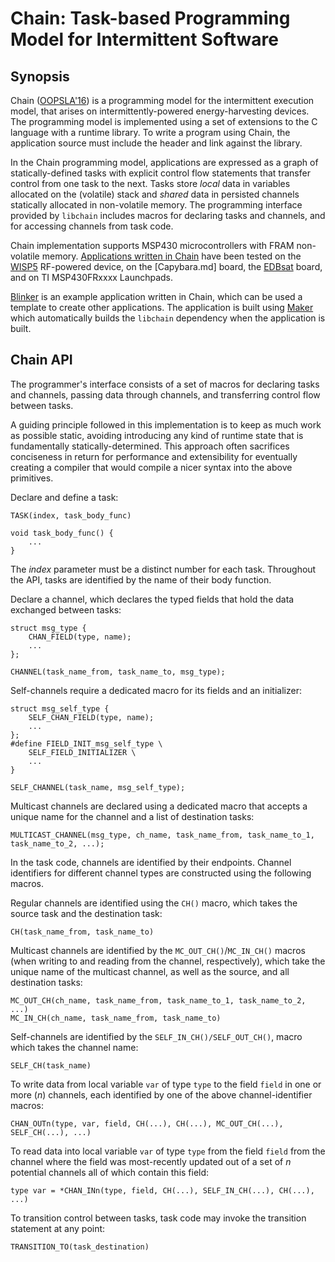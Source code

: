 Chain: Task-based Programming Model for Intermittent Software
=============================================================

Synopsis
--------

Chain ([OOPSLA\'16](http://dl.acm.org/citation.cfm?id=2983995)) is a programming
model for the intermittent execution model, that arises on intermittently-powered
energy-harvesting devices. The programming model is implemented using a set of
extensions to the C language with a runtime library. To write a program using
Chain, the application source must include the header and link against the
library.

In the Chain programming model, applications are expressed as a graph of
statically-defined tasks with explicit control flow statements that transfer
control from one task to the next. Tasks store *local* data in variables
allocated on the (volatile) stack and *shared* data in persisted channels
statically allocated in non-volatile memory. The programming interface
provided by `libchain` includes macros for declaring tasks and channels,
and for accessing channels from task code.

Chain implementation supports MSP430 microcontrollers with FRAM non-volatile
memory. [Applications written in Chain](README.md#benchmark-applications) have
been tested on the [WISP5](http://wisp5.wikispaces.com/WISP+Home) RF-powered
device, on the [Capybara.md] board, the [EDBsat](EDBsat.md) board, and on TI
MSP430FRxxxx Launchpads.

[Blinker](https://github.com/CMUAbstract/app-blinker-chain) is an example
application written in Chain, which can be used a template to create other
applications. The application is built using
[Maker](https://github.com/CMUAbstract/maker) which automatically builds the
`libchain` dependency when the application is built.

Chain API
---------

The programmer's interface consists of a set of macros for declaring tasks
and channels, passing data through channels, and transferring control
flow between tasks.

A guiding principle followed in this implementation is to keep as much work as
possible static, avoiding introducing any kind of runtime state that is
fundamentally statically-determined. This approach often sacrifices conciseness
in return for performance and extensibility for eventually creating a compiler
that would compile a nicer syntax into the above primitives.

Declare and define a task:

    TASK(index, task_body_func)

    void task_body_func() {
        ...
    }

The *index* parameter must be a distinct number for each task. Throughout
the API, tasks are identified by the name of their body function.

Declare a channel, which declares the typed fields that hold the data exchanged
between tasks:

    struct msg_type {
        CHAN_FIELD(type, name);
        ...
    };

    CHANNEL(task_name_from, task_name_to, msg_type);

Self-channels require a dedicated macro for its fields and an initializer:

    struct msg_self_type {
        SELF_CHAN_FIELD(type, name);
        ...
    };
    #define FIELD_INIT_msg_self_type \
        SELF_FIELD_INITIALIZER \
        ...
    }

    SELF_CHANNEL(task_name, msg_self_type);

Multicast channels are declared using a dedicated macro that accepts a
unique name for the channel and a list of destination tasks:

    MULTICAST_CHANNEL(msg_type, ch_name, task_name_from, task_name_to_1, task_name_to_2, ...);

In the task code, channels are identified by their endpoints. Channel identifiers
for different channel types are constructed using the following macros.

Regular channels are identified using the `CH()` macro, which takes the source
task and the destination task:

    CH(task_name_from, task_name_to)

Multicast channels are identified by the `MC_OUT_CH()`/`MC_IN_CH()` macros
(when writing to and reading from the channel, respectively), which take the
unique name of the multicast channel, as well as the source, and all
destination tasks:

    MC_OUT_CH(ch_name, task_name_from, task_name_to_1, task_name_to_2, ...)
    MC_IN_CH(ch_name, task_name_from, task_name_to)

Self-channels are identified by the `SELF_IN_CH()/SELF_OUT_CH()`, macro which
takes the channel name:

    SELF_CH(task_name)

To write data from local variable `var` of type `type` to the field `field` in
one or more (*n*) channels, each identified by one of the above
channel-identifier macros:

    CHAN_OUTn(type, var, field, CH(...), CH(...), MC_OUT_CH(...), SELF_CH(...), ...)

To read data into local variable `var` of type `type` from the field `field` from
the channel where the field was most-recently updated out of a set of *n*
potential channels all of which contain this field:

    type var = *CHAN_INn(type, field, CH(...), SELF_IN_CH(...), CH(...), ...)

To transition control between tasks, task code may invoke the transition statement
at any point:

    TRANSITION_TO(task_destination)
